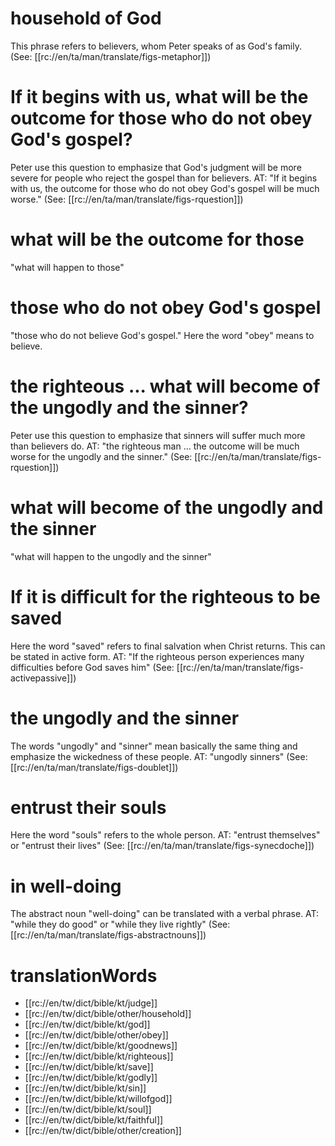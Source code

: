 # household of God

This phrase refers to believers, whom Peter speaks of as God's family. (See: [[rc://en/ta/man/translate/figs-metaphor]])

# If it begins with us, what will be the outcome for those who do not obey God's gospel?

Peter use this question to emphasize that God's judgment will be more severe for people who reject the gospel than for believers. AT: "If it begins with us, the outcome for those who do not obey God's gospel will be much worse." (See: [[rc://en/ta/man/translate/figs-rquestion]])

# what will be the outcome for those

"what will happen to those"

# those who do not obey God's gospel

"those who do not believe God's gospel." Here the word "obey" means to believe.

# the righteous ... what will become of the ungodly and the sinner?

Peter use this question to emphasize that sinners will suffer much more than believers do. AT: "the righteous man ... the outcome will be much worse for the ungodly and the sinner." (See: [[rc://en/ta/man/translate/figs-rquestion]])

# what will become of the ungodly and the sinner

"what will happen to the ungodly and the sinner"

# If it is difficult for the righteous to be saved

Here the word "saved" refers to final salvation when Christ returns. This can be stated in active form. AT: "If the righteous person experiences many difficulties before God saves him" (See: [[rc://en/ta/man/translate/figs-activepassive]])

# the ungodly and the sinner

The words "ungodly" and "sinner" mean basically the same thing and emphasize the wickedness of these people. AT: "ungodly sinners" (See: [[rc://en/ta/man/translate/figs-doublet]])

# entrust their souls

Here the word "souls" refers to the whole person. AT: "entrust themselves" or "entrust their lives" (See: [[rc://en/ta/man/translate/figs-synecdoche]])

# in well-doing

The abstract noun "well-doing" can be translated with a verbal phrase. AT: "while they do good" or "while they live rightly" (See: [[rc://en/ta/man/translate/figs-abstractnouns]])

# translationWords

* [[rc://en/tw/dict/bible/kt/judge]]
* [[rc://en/tw/dict/bible/other/household]]
* [[rc://en/tw/dict/bible/kt/god]]
* [[rc://en/tw/dict/bible/other/obey]]
* [[rc://en/tw/dict/bible/kt/goodnews]]
* [[rc://en/tw/dict/bible/kt/righteous]]
* [[rc://en/tw/dict/bible/kt/save]]
* [[rc://en/tw/dict/bible/kt/godly]]
* [[rc://en/tw/dict/bible/kt/sin]]
* [[rc://en/tw/dict/bible/kt/willofgod]]
* [[rc://en/tw/dict/bible/kt/soul]]
* [[rc://en/tw/dict/bible/kt/faithful]]
* [[rc://en/tw/dict/bible/other/creation]]
